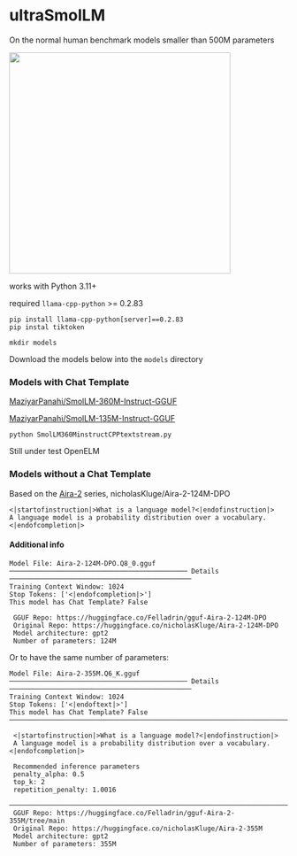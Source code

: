 # ultraSmolLM
On the normal human benchmark models smaller than 500M parameters

<img src='https://huggingface.co/datasets/HuggingFaceTB/images/resolve/main/banner_smol.png' height=400>

works with Python 3.11+

required `llama-cpp-python` >= 0.2.83

```
pip install llama-cpp-python[server]==0.2.83 
pip instal tiktoken

mkdir models
```

Download the models below into the `models` directory

### Models with Chat Template

[MaziyarPanahi/SmolLM-360M-Instruct-GGUF 
](https://huggingface.co/MaziyarPanahi/SmolLM-360M-Instruct-GGUF/tree/main)

[MaziyarPanahi/SmolLM-135M-Instruct-GGUF](https://huggingface.co/MaziyarPanahi/SmolLM-135M-Instruct-GGUF/tree/main)


```
python SmolLM360MinstructCPPtextstream.py
```

Still under test OpenELM

### Models without a Chat Template

Based on the [Aira-2](https://huggingface.co/nicholasKluge/Aira-2-124M-DPO) series, nicholasKluge/Aira-2-124M-DPO
```
<|startofinstruction|>What is a language model?<|endofinstruction|>
A language model is a probability distribution over a vocabulary.<|endofcompletion|>
```
#### Additional info
```
Model File: Aira-2-124M-DPO.Q8_0.gguf
───────────────────────────────────────────── Details ──────────────────────────────────────────────
Training Context Window: 1024
Stop Tokens: ['<|endofcompletion|>']
This model has Chat Template? False

 GGUF Repo: https://huggingface.co/Felladrin/gguf-Aira-2-124M-DPO
 Original Repo: https://huggingface.co/nicholasKluge/Aira-2-124M-DPO
 Model architecture: gpt2
 Number of parameters: 124M
```

Or to have the same number of parameters:
```
Model File: Aira-2-355M.Q6_K.gguf
───────────────────────────────────────────── Details ──────────────────────────────────────────────
Training Context Window: 1024
Stop Tokens: ['<|endoftext|>']
This model has Chat Template? False
────────────────────────────────────────────────────────────────────────────────────────────────────

 <|startofinstruction|>What is a language model?<|endofinstruction|>
 A language model is a probability distribution over a vocabulary.<|endofcompletion|>

 Recommended inference parameters
 penalty_alpha: 0.5
 top_k: 2
 repetition_penalty: 1.0016

────────────────────────────────────────────────────────────────────────────────────────────────────
 GGUF Repo: https://huggingface.co/Felladrin/gguf-Aira-2-355M/tree/main
 Original Repo: https://huggingface.co/nicholasKluge/Aira-2-355M
 Model architecture: gpt2
 Number of parameters: 355M
```


